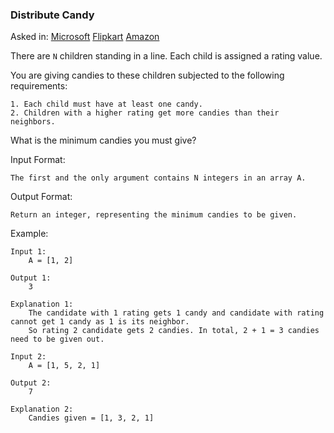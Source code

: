 ### Distribute Candy

Asked in: [Microsoft](#) [Flipkart](#) [Amazon](#)

There are `N` children standing in a line. Each child is assigned a rating value.

You are giving candies to these children subjected to the following requirements:
```
1. Each child must have at least one candy.
2. Children with a higher rating get more candies than their neighbors.
```

What is the minimum candies you must give?

Input Format:
```
The first and the only argument contains N integers in an array A.
```

Output Format:
```
Return an integer, representing the minimum candies to be given.
```

Example:
```
Input 1:
    A = [1, 2]

Output 1:
    3

Explanation 1:
    The candidate with 1 rating gets 1 candy and candidate with rating cannot get 1 candy as 1 is its neighbor. 
    So rating 2 candidate gets 2 candies. In total, 2 + 1 = 3 candies need to be given out.

Input 2:
    A = [1, 5, 2, 1]

Output 2:
    7

Explanation 2:
    Candies given = [1, 3, 2, 1]
```